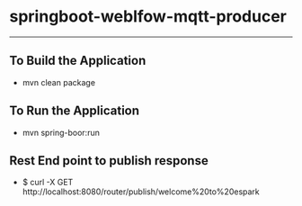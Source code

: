 # springboot-weblfow-mqtt-producer

---

## To Build the Application 
* mvn clean package

## To Run the Application 
* mvn spring-boor:run 

## Rest End point to publish response
* $ curl -X GET http://localhost:8080/router/publish/welcome%20to%20espark

